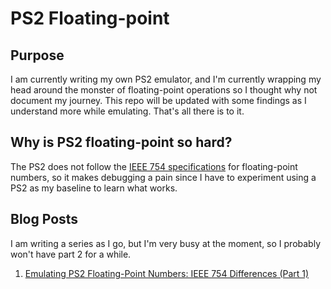 # PS2 Floating-point

## Purpose

I am currently writing my own PS2 emulator, and I'm currently wrapping my head around the monster of floating-point operations so I thought why not document my journey.
This repo will be updated with some findings as I understand more while emulating. That's all there is to it.

## Why is PS2 floating-point so hard?

The PS2 does not follow the [IEEE 754 specifications](https://en.wikipedia.org/wiki/IEEE_754) for floating-point numbers, so it makes debugging a pain since I have to experiment
using a PS2 as my baseline to learn what works.

## Blog Posts

I am writing a series as I go, but I'm very busy at the moment, so I probably won't have part 2 for a while.

1. [Emulating PS2 Floating-Point Numbers: IEEE 754 Differences (Part 1)](https://www.gregorygaines.com/blog/emulating-ps2-floating-point-nums-ieee-754-diffs-part-1/)
